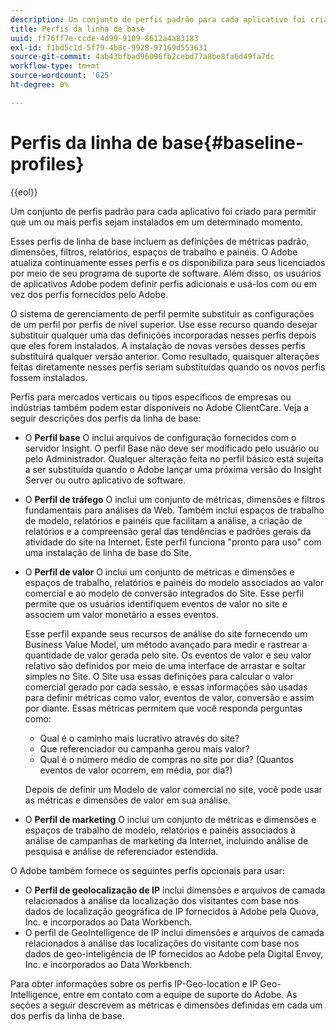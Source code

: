 ```yaml
---
description: Um conjunto de perfis padrão para cada aplicativo foi criado para permitir que um ou mais perfis sejam instalados em um determinado momento.
title: Perfis da linha de base
uuid: ff76ff7e-ccde-4d99-9109-8612a4a83183
exl-id: f1bd5c1d-5f79-4b8c-9928-97169d553631
source-git-commit: 4ab43bfbad96096fb2cebd77a8be8fa6d49fa7dc
workflow-type: tm+mt
source-wordcount: '625'
ht-degree: 0%

---
```


# Perfis da linha de base{#baseline-profiles}

{{eol}}

Um conjunto de perfis padrão para cada aplicativo foi criado para permitir que um ou mais perfis sejam instalados em um determinado momento.

Esses perfis de linha de base incluem as definições de métricas padrão, dimensões, filtros, relatórios, espaços de trabalho e painéis. O Adobe atualiza continuamente esses perfis e os disponibiliza para seus licenciados por meio de seu programa de suporte de software. Além disso, os usuários de aplicativos Adobe podem definir perfis adicionais e usá-los com ou em vez dos perfis fornecidos pelo Adobe.

O sistema de gerenciamento de perfil permite substituir as configurações de um perfil por perfis de nível superior. Use esse recurso quando desejar substituir qualquer uma das definições incorporadas nesses perfis depois que eles forem instalados. A instalação de novas versões desses perfis substituirá qualquer versão anterior. Como resultado, quaisquer alterações feitas diretamente nesses perfis seriam substituídas quando os novos perfis fossem instalados.

Perfis para mercados verticais ou tipos específicos de empresas ou indústrias também podem estar disponíveis no Adobe ClientCare. Veja a seguir descrições dos perfis da linha de base:

* O **Perfil base** O inclui arquivos de configuração fornecidos com o servidor Insight. O perfil Base não deve ser modificado pelo usuário ou pelo Administrador. Qualquer alteração feita no perfil básico está sujeita a ser substituída quando o Adobe lançar uma próxima versão do Insight Server ou outro aplicativo de software.
* O **Perfil de tráfego** O inclui um conjunto de métricas, dimensões e filtros fundamentais para análises da Web. Também inclui espaços de trabalho de modelo, relatórios e painéis que facilitam a análise, a criação de relatórios e a compreensão geral das tendências e padrões gerais da atividade do site na Internet. Este perfil funciona &quot;pronto para uso&quot; com uma instalação de linha de base do Site.
* O **Perfil de valor** O inclui um conjunto de métricas e dimensões e espaços de trabalho, relatórios e painéis do modelo associados ao valor comercial e ao modelo de conversão integrados do Site. Esse perfil permite que os usuários identifiquem eventos de valor no site e associem um valor monetário a esses eventos.

   Esse perfil expande seus recursos de análise do site fornecendo um Business Value Model, um método avançado para medir e rastrear a quantidade de valor gerada pelo site. Os eventos de valor e seu valor relativo são definidos por meio de uma interface de arrastar e soltar simples no Site. O Site usa essas definições para calcular o valor comercial gerado por cada sessão, e essas informações são usadas para definir métricas como valor, eventos de valor, conversão e assim por diante. Essas métricas permitem que você responda perguntas como:

   * Qual é o caminho mais lucrativo através do site?
   * Que referenciador ou campanha gerou mais valor?
   * Qual é o número médio de compras no site por dia? (Quantos eventos de valor ocorrem, em média, por dia?)

   Depois de definir um Modelo de valor comercial no site, você pode usar as métricas e dimensões de valor em sua análise.

* O **Perfil de marketing** O inclui um conjunto de métricas e dimensões e espaços de trabalho de modelo, relatórios e painéis associados à análise de campanhas de marketing da Internet, incluindo análise de pesquisa e análise de referenciador estendida.

O Adobe também fornece os seguintes perfis opcionais para usar:

* O **Perfil de geolocalização de IP** inclui dimensões e arquivos de camada relacionados à análise da localização dos visitantes com base nos dados de localização geográfica de IP fornecidos à Adobe pela Quova, Inc. e incorporados ao Data Workbench.
* O perfil de GeoIntelligence de IP inclui dimensões e arquivos de camada relacionados à análise das localizações do visitante com base nos dados de geo-inteligência de IP fornecidos ao Adobe pela Digital Envoy, Inc. e incorporados ao Data Workbench.

Para obter informações sobre os perfis IP-Geo-location e IP Geo-Intelligence, entre em contato com a equipe de suporte do Adobe. As seções a seguir descrevem as métricas e dimensões definidas em cada um dos perfis da linha de base.
